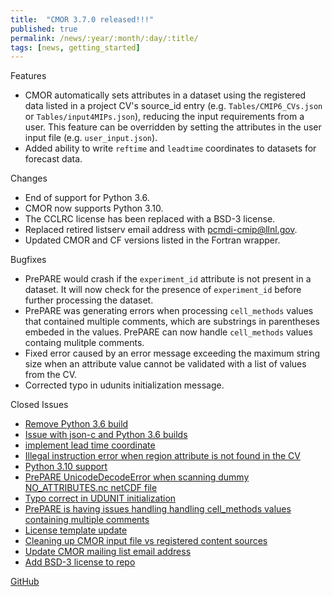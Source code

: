 ```yaml
---
title:  "CMOR 3.7.0 released!!!"
published: true
permalink: /news/:year/:month/:day/:title/
tags: [news, getting_started]
---
```


Features
* CMOR automatically sets attributes in a dataset using the registered data listed in a project CV's source_id entry (e.g. `Tables/CMIP6_CVs.json` or `Tables/input4MIPs.json`), reducing the input requirements from a user. This feature can be overridden by setting the attributes in the user input file (e.g. `user_input.json`).
* Added ability to write `reftime` and `leadtime` coordinates to datasets for forecast data.

Changes
* End of support for Python 3.6.
* CMOR now supports Python 3.10.
* The CCLRC license has been replaced with a BSD-3 license.
* Replaced retired listserv email address with pcmdi-cmip@llnl.gov.
* Updated CMOR and CF versions listed in the Fortran wrapper.

Bugfixes
* PrePARE would crash if the `experiment_id` attribute is not present in a dataset.  It will now check for the presence of `experiment_id` before further processing the dataset.
* PrePARE was generating errors when processing `cell_methods` values that contained multiple comments, which are substrings in parentheses embeded in the values.  PrePARE can now handle `cell_methods` values containg mulitple comments.
* Fixed error caused by an error message exceeding the maximum string size when an attribute value cannot be validated with a list of values from the CV.
* Corrected typo in udunits initialization message.

Closed Issues
* [Remove Python 3.6 build](https://github.com/PCMDI/cmor/pull/636)
* [Issue with json-c and Python 3.6 builds](https://github.com/PCMDI/cmor/issues/635)
* [implement lead time coordinate](https://github.com/PCMDI/cmor/pull/634)
* [Illegal instruction error when region attribute is not found in the CV](https://github.com/PCMDI/cmor/issues/638)
* [Python 3.10 support](https://github.com/PCMDI/cmor/issues/640)
* [PrePARE UnicodeDecodeError when scanning dummy NO_ATTRIBUTES.nc netCDF file](https://github.com/PCMDI/cmor/issues/643)
* [Typo correct in UDUNIT initialization](https://github.com/PCMDI/cmor/issues/645)
* [PrePARE is having issues handling handling cell_methods values containing multiple comments](https://github.com/PCMDI/cmor/issues/654)
* [License template update](https://github.com/PCMDI/cmor/issues/656)
* [Cleaning up CMOR input file vs registered content sources](https://github.com/PCMDI/cmor/issues/628)
* [Update CMOR mailing list email address](https://github.com/PCMDI/cmor/issues/652)
* [Add BSD-3 license to repo](https://github.com/PCMDI/cmor/issues/659)

[GitHub](https://github.com/PCMDI/cmor/releases/tag/3.7.0)
